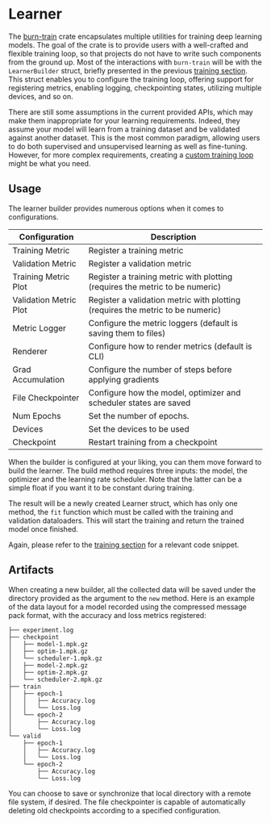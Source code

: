# Learner

The [burn-train](https://github.com/burn-rs/burn/tree/main/burn-train) crate encapsulates multiple
utilities for training deep learning models. The goal of the crate is to provide users with a
well-crafted and flexible training loop, so that projects do not have to write such components from
the ground up. Most of the interactions with `burn-train` will be with the `LearnerBuilder` struct,
briefly presented in the previous [training section](../basic-workflow/training.md). This struct
enables you to configure the training loop, offering support for registering metrics, enabling
logging, checkpointing states, utilizing multiple devices, and so on.

There are still some assumptions in the current provided APIs, which may make them inappropriate for
your learning requirements. Indeed, they assume your model will learn from a training dataset and be
validated against another dataset. This is the most common paradigm, allowing users to do both
supervised and unsupervised learning as well as fine-tuning. However, for more complex requirements,
creating a [custom training loop](../custom-training-loop.md) might be what you need.

## Usage

The learner builder provides numerous options when it comes to configurations.

| Configuration          | Description                                                                    |
| ---------------------- | ------------------------------------------------------------------------------ |
| Training Metric        | Register a training metric                                                     |
| Validation Metric      | Register a validation metric                                                   |
| Training Metric Plot   | Register a training metric with plotting (requires the metric to be numeric)   |
| Validation Metric Plot | Register a validation metric with plotting (requires the metric to be numeric) |
| Metric Logger          | Configure the metric loggers (default is saving them to files)                 |
| Renderer               | Configure how to render metrics (default is CLI)                               |
| Grad Accumulation      | Configure the number of steps before applying gradients                        |
| File Checkpointer      | Configure how the model, optimizer and scheduler states are saved              |
| Num Epochs             | Set the number of epochs.                                                      |
| Devices                | Set the devices to be used                                                     |
| Checkpoint             | Restart training from a checkpoint                                             |

When the builder is configured at your liking, you can them move forward to build the learner. The
build method requires three inputs: the model, the optimizer and the learning rate scheduler. Note
that the latter can be a simple float if you want it to be constant during training.

The result will be a newly created Learner struct, which has only one method, the `fit` function
which must be called with the training and validation dataloaders. This will start the training and
return the trained model once finished.

Again, please refer to the [training section](../basic-workflow/training.md) for a relevant code
snippet.

## Artifacts

When creating a new builder, all the collected data will be saved under the directory provided as
the argument to the `new` method. Here is an example of the data layout for a model recorded using
the compressed message pack format, with the accuracy and loss metrics registered:

```
├── experiment.log
├── checkpoint
│   ├── model-1.mpk.gz
│   ├── optim-1.mpk.gz
│   └── scheduler-1.mpk.gz
│   ├── model-2.mpk.gz
│   ├── optim-2.mpk.gz
│   └── scheduler-2.mpk.gz
├── train
│   ├── epoch-1
│   │   ├── Accuracy.log
│   │   └── Loss.log
│   └── epoch-2
│       ├── Accuracy.log
│       └── Loss.log
└── valid
    ├── epoch-1
    │   ├── Accuracy.log
    │   └── Loss.log
    └── epoch-2
        ├── Accuracy.log
        └── Loss.log
```

You can choose to save or synchronize that local directory with a remote file system, if desired.
The file checkpointer is capable of automatically deleting old checkpoints according to a specified
configuration.
